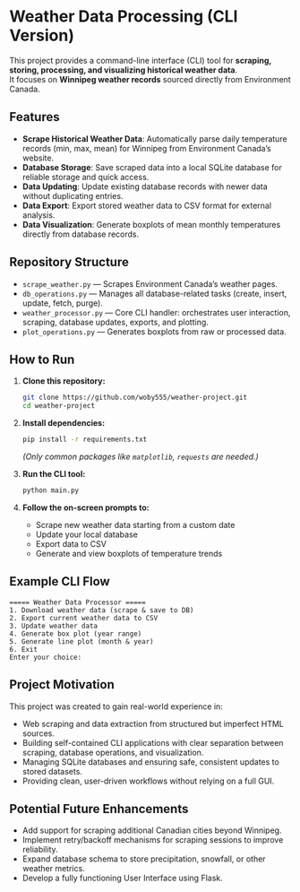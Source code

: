 # Weather Data Processing (CLI Version)

This project provides a command-line interface (CLI) tool for **scraping, storing, processing, and visualizing historical weather data**.  
It focuses on **Winnipeg weather records** sourced directly from Environment Canada.

## Features
- **Scrape Historical Weather Data**: Automatically parse daily temperature records (min, max, mean) for Winnipeg from Environment Canada’s website.
- **Database Storage**: Save scraped data into a local SQLite database for reliable storage and quick access.
- **Data Updating**: Update existing database records with newer data without duplicating entries.
- **Data Export**: Export stored weather data to CSV format for external analysis.
- **Data Visualization**: Generate boxplots of mean monthly temperatures directly from database records.

## Repository Structure
- `scrape_weather.py` — Scrapes Environment Canada’s weather pages.
- `db_operations.py` — Manages all database-related tasks (create, insert, update, fetch, purge).
- `weather_processor.py` — Core CLI handler: orchestrates user interaction, scraping, database updates, exports, and plotting.
- `plot_operations.py` — Generates boxplots from raw or processed data.

## How to Run

1. **Clone this repository:**
   ```bash
   git clone https://github.com/woby555/weather-project.git
   cd weather-project
   ```

2. **Install dependencies:**
   ```bash
   pip install -r requirements.txt
   ```
   *(Only common packages like `matplotlib`, `requests` are needed.)*

3. **Run the CLI tool:**
   ```bash
   python main.py
   ```

4. **Follow the on-screen prompts to:**
   - Scrape new weather data starting from a custom date
   - Update your local database
   - Export data to CSV
   - Generate and view boxplots of temperature trends

## Example CLI Flow
```
===== Weather Data Processor =====
1. Download weather data (scrape & save to DB)
2. Export current weather data to CSV
3. Update weather data
4. Generate box plot (year range)
5. Generate line plot (month & year)
6. Exit
Enter your choice:
```

## Project Motivation
This project was created to gain real-world experience in:
- Web scraping and data extraction from structured but imperfect HTML sources.
- Building self-contained CLI applications with clear separation between scraping, database operations, and visualization.
- Managing SQLite databases and ensuring safe, consistent updates to stored datasets.
- Providing clean, user-driven workflows without relying on a full GUI.

## Potential Future Enhancements
- Add support for scraping additional Canadian cities beyond Winnipeg.
- Implement retry/backoff mechanisms for scraping sessions to improve reliability.
- Expand database schema to store precipitation, snowfall, or other weather metrics.
- Develop a fully functioning User Interface using Flask.
